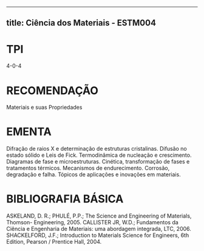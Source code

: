 
---
title: Ciência dos Materiais - ESTM004 
---

# TPI

4-0-4

# RECOMENDAÇÃO

Materiais e suas Propriedades

# EMENTA

Difração de raios X e determinação de estruturas cristalinas. Difusão no estado sólido e Leis de Fick. Termodinâmica de nucleação e crescimento. Diagramas de fase e microestruturas. Cinética, transformação de fases e tratamentos térmicos. Mecanismos de endurecimento. Corrosão, degradação e falha. Tópicos de aplicações e inovações em materiais.

# BIBLIOGRAFIA BÁSICA

ASKELAND, D. R.; PHULÉ, P.P.; The Science and Engineering of Materials, Thomson- Engineering, 2005.
CALLISTER JR, W.D.; Fundamentos da Ciência e Engenharia de Materiais: uma abordagem integrada, LTC, 2006.
SHACKELFORD, J.F.; Introduction to Materials Science for Engineers, 6th Edition, Pearson / Prentice Hall, 2004.
        